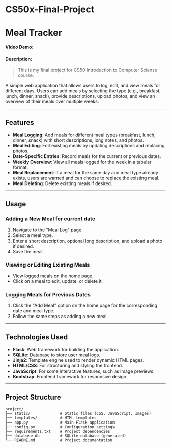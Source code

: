 # CS50x-Final-Project
# Meal Tracker
#### Video Demo:  <URL HERE>
#### Description:

>This is my final project for CS50 Introduction to Computer Sciense course.

A simple web application that allows users to log, edit, and view meals for different days. Users can add meals by selecting the type (e.g., breakfast, lunch, dinner, snack), provide descriptions, upload photos, and view an overview of their meals over multiple weeks.

---
## Features

- **Meal Logging**: Add meals for different meal types (breakfast, lunch, dinner, snack) with short descriptions, long notes, and photos.
- **Meal Editing**: Edit existing meals by updating descriptions and replacing photos.
- **Date-Specific Entries**: Record meals for the current or previous dates.
- **Weekly Overview**: View all meals logged for the week in a tabular format.
- **Meal Replacement**: If a meal for the same day and meal type already exists, users are warned and can choose to replace the existing meal.
- **Meal Deleting**: Delete existing meals if desired.

---
## Usage

### Adding a New Meal for current date
1. Navigate to the "Meal Log" page.
2. Select a meal type.
3. Enter a short description, optional long description, and upload a photo if desired.
4. Save the meal.

### Viewing or Editing Existing Meals
- View logged meals on the home page.
- Click on a meal to edit, update, or delete it.

### Logging Meals for Previous Dates
1. Click the "Add Meal" option on the home page for the corresponding date and meal type.
2. Follow the same steps as adding a new meal.

---

## Technologies Used

- **Flask**: Web framework for building the application.
- **SQLite**: Database to store user meal logs.
- **Jinja2**: Template engine used to render dynamic HTML pages.
- **HTML/CSS**: For structuring and styling the frontend.
- **JavaScript**: For some interactive features, such as image previews.
- **Bootstrap**: Frontend framework for responsive design.

---

## Project Structure

```plaintext
project/
├── static/             # Static files (CSS, JavaScript, Images)
├── templates/          # HTML templates
├── app.py              # Main Flask application
├── config.py           # Configuration settings
├── requirements.txt    # Project dependencies
├── database.db         # SQLite database (generated)
└── README.md           # Project documentation


